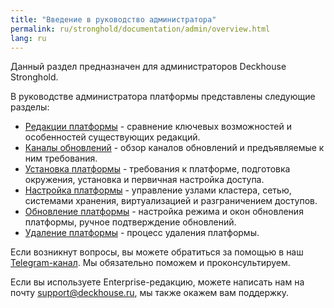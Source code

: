 ```yaml
---
title: "Введение в руководство администратора"
permalink: ru/stronghold/documentation/admin/overview.html
lang: ru
---
```


Данный раздел предназначен для администраторов Deckhouse Stronghold.

В руководстве администратора платформы представлены следующие разделы:

- [Редакции платформы](./editions.html) - сравнение ключевых возможностей и особенностей существующих редакций.
- [Каналы обновлений](./update-channels.html) - обзор каналов обновлений и предъявляемые к ним требования.
- [Установка платформы](./install/requirements.html) - требования к платформе, подготовка окружения, установка и первичная настройка доступа.
- [Настройка платформы](./platform-management/node-management/node-group.html) - управление узлами кластера, сетью, системами хранения, виртуализацией и разграничением доступов.
- [Обновление платформы](./update/update.html) - настройка режима и окон обновления платформы, ручное подтверждение обновлений.
- [Удаление платформы](./removing/removing.html) - процесс удаления платформы.

Если возникнут вопросы, вы можете обратиться за помощью в наш [Telegram-канал](https://t.me/deckhouse_ru). Мы обязательно поможем и проконсультируем.

Если вы используете Enterprise-редакцию, можете написать нам на почту&nbsp;<a href="mailto:support@deckhouse.ru">support@deckhouse.ru</a>, мы также окажем вам поддержку.
